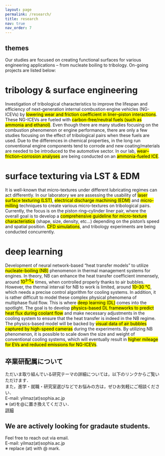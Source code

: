 ```yaml
---
layout: page
permalink: /research/
title: research
nav: true
nav_order: 7
---
```


## themes

Our studies are focused on creating functional surfaces for various engineering applications – from nucleate boiling to tribology. On-going projects are listed below:

# tribology & surface engineering

Investigation of tribological characteristics to improve the lifespan and efficiency of next-generation internal combustion engine vehicles (NG-ICEVs) by <mark>lowering wear and friction coefficient in liner–piston interactions</mark>. These NG-ICEVs are fueled with <mark>carbon-free/neutral fuels (such as ammonia and ethanol)</mark>. Even though there are many studies focusing on the combustion phenomenon or engine performance, there are only a few studies focusing on the effect of tribological pairs when these fuels are used. Due to the differences in chemical properties, in the long run conventional engine components tend to corrode and new coating/materials are needed to be introduced to the automotive sector. In our lab, <mark>wear–friction–corrosion analyses</mark> are being conducted on an <mark>ammonia-fueled ICE</mark>.

# surface texturing via LST & EDM

It is well-known that micro-textures under different lubricating regimes can act differently. In our laboratory we are assessing the usability of <mark>laser surface texturing (LST)</mark>, <mark>electrical discharge machining (EDM)</mark> and <mark>micro-milling</mark> techniques to create various micro-textures on tribological pairs. Currently, the focus is on the piston ring–cylinder liner pair, where the overall goal is to develop a <mark>comprehensive guideline for micro-texture characteristics</mark> (shape, size, density, etc…) depending on the piston’s speed and spatial position. <mark>CFD simulations</mark>, and tribology experiments are being conducted concurrently.

# deep learning

Development of neural network-based “heat transfer models” to utilize <mark>nucleate-boiling (NB)</mark> phenomenon in thermal management systems for engines. In theory, NB can enhance the heat transfer coefficient immensely, around <mark>10<sup>3–5</sup>×</mark> times, when controlled properly thanks to air bubbles. However, the thermal interval for NB to work is limited, around <mark>10–30 °C</mark>, which needs a precise control algorithm for cooling systems. In addition, it is rather difficult to model these complex physical phenomena of multiphase fluid flow. This is where <mark>deep learning (DL)</mark> comes into the spotlight. The goal is to develop <mark>physics-based DL frameworks to predict heat flux during coolant flow</mark> and make necessary adjustments in the cooling system to ensure that the heat transfer is indeed in the NB regime. The physics-based model will be backed by <mark>visual data of air bubbles captured by high-speed cameras</mark> during the experiments. By utilizing NB phenomenon, it is possible to scale down the size and weight of conventional cooling systems, which will eventually result in <mark>higher mileage for EVs and reduced emissions for NG-ICEVs</mark>.

## 卒業研配属について　　
ただいま取り組んでいる研究テーマの詳細については，以下のリンクからご覧いただけます．  
また，進学・就職・研究室選びなどでお悩みの方は，ぜひお気軽にご相談ください．  
E-mail: yilmaz(at)sophia.ac.jp  
※ (at)を@に置き換えてください．  
<a href="{{ site.baseurl }}/assets/pdf/laboverview_jp.pdf">詳細</a>　

## We are actively looking for gradaute students.  
Feel free to reach out via email.  
E-mail: yilmaz(at)sophia.ac.jp  
  ※ replace (at) with @ mark.


